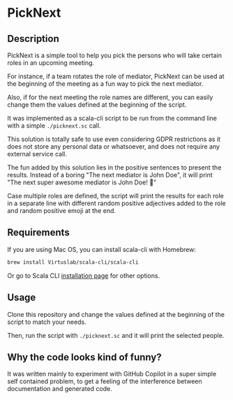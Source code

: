# PickNext

## Description

PickNext is a simple tool to help you pick the persons who will take certain roles in an upcoming meeting.

For instance, if a team rotates the role of mediator, PickNext can be used at the beginning of the meeting as a fun way to pick the next mediator.

Also, if for the next meeting the role names are different, you can easily change them the values defined at the beginning of the script.

It was implemented as a scala-cli script to be run from the command line with a simple `./picknext.sc` call.

This solution is totally safe to use even considering GDPR restrictions as it does not store any personal data or whatsoever, and does not require any external service call.

The fun added by this solution lies in the positive sentences to present the results. Instead of a boring "The next mediator is John Doe", it will print "The next super awesome mediator is John Doe! 🎉"

Case multiple roles are defined, the script will print the results for each role in a separate line with different random positive adjectives added to the role and random positive emoji at the end.

## Requirements

If you are using Mac OS, you can install scala-cli with Homebrew:

```bash
brew install Virtuslab/scala-cli/scala-cli
```

Or go to Scala CLI [installation page](https://scala-cli.virtuslab.org/install) for other options.

## Usage

Clone this repository and change the values defined at the beginning of the script to match your needs.

Then, run the script with `./picknext.sc` and it will print the selected people.

## Why the code looks kind of funny?

It was written mainly to experiment with GitHub Copilot in a super simple self contained problem, to get a feeling of the interference between documentation and generated code.
